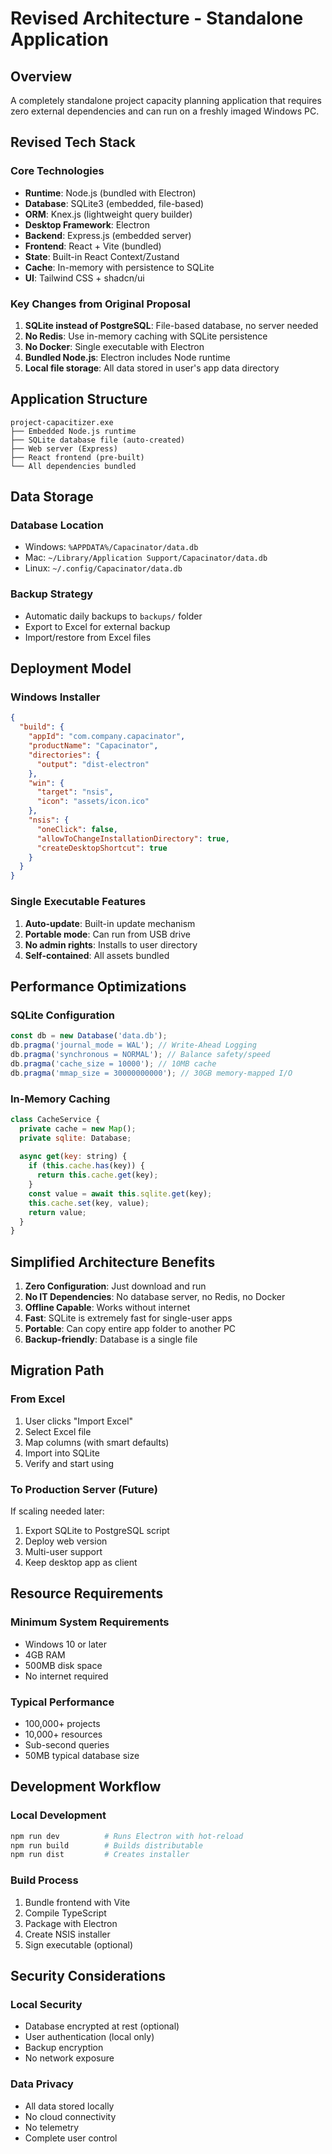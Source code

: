 # Revised Architecture - Standalone Application

## Overview
A completely standalone project capacity planning application that requires zero external dependencies and can run on a freshly imaged Windows PC.

## Revised Tech Stack

### Core Technologies
- **Runtime**: Node.js (bundled with Electron)
- **Database**: SQLite3 (embedded, file-based)
- **ORM**: Knex.js (lightweight query builder)
- **Desktop Framework**: Electron
- **Backend**: Express.js (embedded server)
- **Frontend**: React + Vite (bundled)
- **State**: Built-in React Context/Zustand
- **Cache**: In-memory with persistence to SQLite
- **UI**: Tailwind CSS + shadcn/ui

### Key Changes from Original Proposal
1. **SQLite instead of PostgreSQL**: File-based database, no server needed
2. **No Redis**: Use in-memory caching with SQLite persistence
3. **No Docker**: Single executable with Electron
4. **Bundled Node.js**: Electron includes Node runtime
5. **Local file storage**: All data stored in user's app data directory

## Application Structure

```
project-capacitizer.exe
├── Embedded Node.js runtime
├── SQLite database file (auto-created)
├── Web server (Express)
├── React frontend (pre-built)
└── All dependencies bundled
```

## Data Storage

### Database Location
- Windows: `%APPDATA%/Capacinator/data.db`
- Mac: `~/Library/Application Support/Capacinator/data.db`
- Linux: `~/.config/Capacinator/data.db`

### Backup Strategy
- Automatic daily backups to `backups/` folder
- Export to Excel for external backup
- Import/restore from Excel files

## Deployment Model

### Windows Installer
```json
{
  "build": {
    "appId": "com.company.capacinator",
    "productName": "Capacinator",
    "directories": {
      "output": "dist-electron"
    },
    "win": {
      "target": "nsis",
      "icon": "assets/icon.ico"
    },
    "nsis": {
      "oneClick": false,
      "allowToChangeInstallationDirectory": true,
      "createDesktopShortcut": true
    }
  }
}
```

### Single Executable Features
1. **Auto-update**: Built-in update mechanism
2. **Portable mode**: Can run from USB drive
3. **No admin rights**: Installs to user directory
4. **Self-contained**: All assets bundled

## Performance Optimizations

### SQLite Configuration
```javascript
const db = new Database('data.db');
db.pragma('journal_mode = WAL'); // Write-Ahead Logging
db.pragma('synchronous = NORMAL'); // Balance safety/speed
db.pragma('cache_size = 10000'); // 10MB cache
db.pragma('mmap_size = 30000000000'); // 30GB memory-mapped I/O
```

### In-Memory Caching
```javascript
class CacheService {
  private cache = new Map();
  private sqlite: Database;
  
  async get(key: string) {
    if (this.cache.has(key)) {
      return this.cache.get(key);
    }
    const value = await this.sqlite.get(key);
    this.cache.set(key, value);
    return value;
  }
}
```

## Simplified Architecture Benefits

1. **Zero Configuration**: Just download and run
2. **No IT Dependencies**: No database server, no Redis, no Docker
3. **Offline Capable**: Works without internet
4. **Fast**: SQLite is extremely fast for single-user apps
5. **Portable**: Can copy entire app folder to another PC
6. **Backup-friendly**: Database is a single file

## Migration Path

### From Excel
1. User clicks "Import Excel"
2. Select Excel file
3. Map columns (with smart defaults)
4. Import into SQLite
5. Verify and start using

### To Production Server (Future)
If scaling needed later:
1. Export SQLite to PostgreSQL script
2. Deploy web version
3. Multi-user support
4. Keep desktop app as client

## Resource Requirements

### Minimum System Requirements
- Windows 10 or later
- 4GB RAM
- 500MB disk space
- No internet required

### Typical Performance
- 100,000+ projects
- 10,000+ resources
- Sub-second queries
- 50MB typical database size

## Development Workflow

### Local Development
```bash
npm run dev          # Runs Electron with hot-reload
npm run build        # Builds distributable
npm run dist         # Creates installer
```

### Build Process
1. Bundle frontend with Vite
2. Compile TypeScript
3. Package with Electron
4. Create NSIS installer
5. Sign executable (optional)

## Security Considerations

### Local Security
- Database encrypted at rest (optional)
- User authentication (local only)
- Backup encryption
- No network exposure

### Data Privacy
- All data stored locally
- No cloud connectivity
- No telemetry
- Complete user control